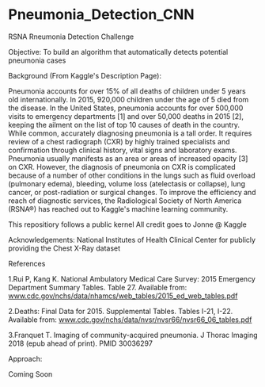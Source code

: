 # Pneumonia_Detection_CNN

RSNA Rneumonia Detection Challenge

Objective: To build an algorithm that automatically detects potential pneumonia cases

Background (From Kaggle's Description Page):

Pneumonia accounts for over 15% of all deaths of children under 5 years old internationally. In 2015, 920,000 children under the age of 5 died from the disease. In the United States, pneumonia accounts for over 500,000 visits to emergency departments [1] and over 50,000 deaths in 2015 [2], keeping the ailment on the list of top 10 causes of death in the country.
While common, accurately diagnosing pneumonia is a tall order. It requires review of a chest radiograph (CXR) by highly trained specialists and confirmation through clinical history, vital signs and laboratory exams. Pneumonia usually manifests as an area or areas of increased opacity [3] on CXR. However, the diagnosis of pneumonia on CXR is complicated because of a number of other conditions in the lungs such as fluid overload (pulmonary edema), bleeding, volume loss (atelectasis or collapse), lung cancer, or post-radiation or surgical changes.
To improve the efficiency and reach of diagnostic services, the Radiological Society of North America (RSNA®) has reached out to Kaggle's machine learning community.

This repositiory follows a public kernel
All credit goes to Jonne @ Kaggle

Acknowledgements:
National Institutes of Health Clinical Center for publicly providing the Chest X-Ray dataset

References

1.Rui P, Kang K. National Ambulatory Medical Care Survey: 2015 Emergency Department Summary Tables. Table 27. Available from: www.cdc.gov/nchs/data/nhamcs/web_tables/2015_ed_web_tables.pdf

2.Deaths: Final Data for 2015. Supplemental Tables. Tables I-21, I-22. Available from: www.cdc.gov/nchs/data/nvsr/nvsr66/nvsr66_06_tables.pdf

3.Franquet T. Imaging of community-acquired pneumonia. J Thorac Imaging 2018 (epub ahead of print). PMID 30036297

Approach:

Coming Soon
